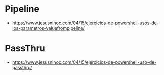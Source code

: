 # Pipeline
* https://www.jesusninoc.com/04/15/ejercicios-de-powershell-usos-de-los-parametros-valuefrompipeline/

# PassThru
* https://www.jesusninoc.com/04/15/ejercicios-de-powershell-uso-de-passthru/
